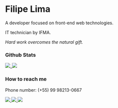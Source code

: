 #  Filipe Lima
<!---
About.me
--->

A developer focused on front-end web technologies.

IT technician by IFMA.

*Hard work overcomes the natural gift.*
<!--
Github Stats 
-->

### Github Stats

![](https://raw.githubusercontent.com/datsfilipe/github-stats-transparent/output/generated/languages.svg)_![](https://raw.githubusercontent.com/datsfilipe/github-stats-transparent/output/generated/overview.svg)

<!---
Contact
--->

### How to reach me

Phone number: (+55) 99 98213-0667

<a href="https://www.linkedin.com/in/datsfilipe" >
  <img src="https://img.shields.io/static/v1?label=&message=Filipe%20Lima&color=431899&style=flat-square&logo=linkedin&logoColor=white"/>
</a>

<a href="mailto:datsfilipe.dev@gmail.com" >
  <img src="https://img.shields.io/static/v1?label=&message=datsfilipe.dev@gmail.com&color=431899&style=flat-square&logo=gmail&logoColor=white"/>
</a>

<a href="https://twitter.com/datisfilipe" >
  <img src="https://img.shields.io/static/v1?label=&message=@datisfilipe&color=431899&style=flat-square&logo=twitter&logoColor=white"/>
</a>
